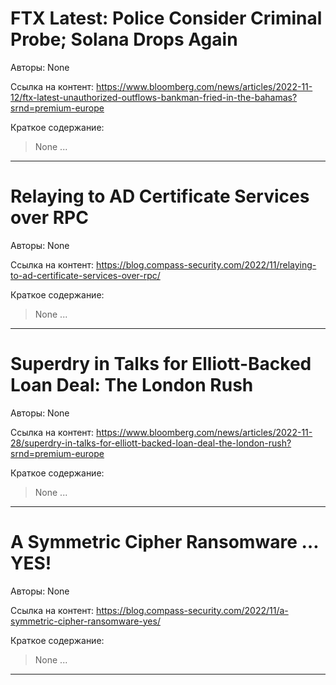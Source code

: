 # FTX Latest: Police Consider Criminal Probe; Solana Drops Again

Авторы: 
None

Ссылка на контент: 
https://www.bloomberg.com/news/articles/2022-11-12/ftx-latest-unauthorized-outflows-bankman-fried-in-the-bahamas?srnd=premium-europe

Краткое содержание: 

<blockquote>
None     ...     
</blockquote>

---

# Relaying to AD Certificate Services over RPC

Авторы: 
None

Ссылка на контент: 
https://blog.compass-security.com/2022/11/relaying-to-ad-certificate-services-over-rpc/

Краткое содержание: 

<blockquote>
None     ...     
</blockquote>

---

# Superdry in Talks for Elliott-Backed Loan Deal: The London Rush

Авторы: 
None

Ссылка на контент: 
https://www.bloomberg.com/news/articles/2022-11-28/superdry-in-talks-for-elliott-backed-loan-deal-the-london-rush?srnd=premium-europe

Краткое содержание: 

<blockquote>
None     ...     
</blockquote>

---

# A Symmetric Cipher Ransomware … YES!

Авторы: 
None

Ссылка на контент: 
https://blog.compass-security.com/2022/11/a-symmetric-cipher-ransomware-yes/

Краткое содержание: 

<blockquote>
None     ...     
</blockquote>

---

